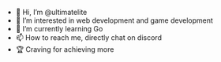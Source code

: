 - 👋 Hi, I’m @ultimatelite
- 👀 I’m interested in web development and game development
- 🌱 I’m currently learning Go
- 📫 How to reach me, directly chat on discord
- 🏆 Craving for achieving more

<!---
ultimatelite/ultimatelite is a ✨ special ✨ repository because its `README.md` (this file) appears on your GitHub profile.
You can click the Preview link to take a look at your changes.
--->

